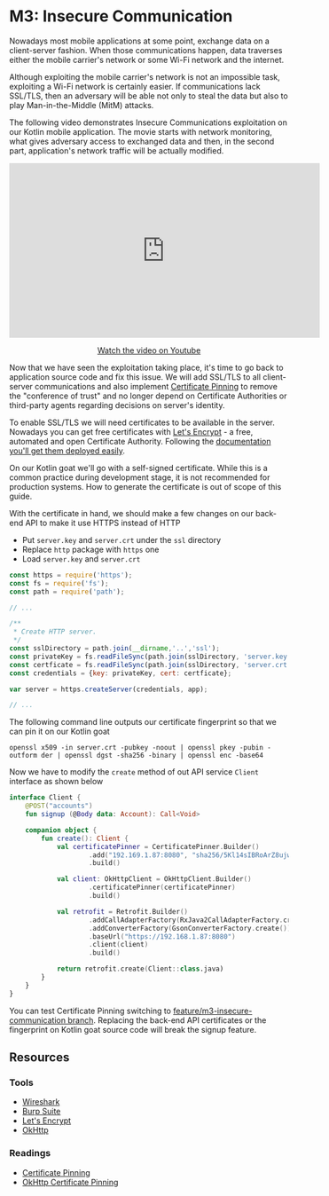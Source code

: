 M3: Insecure Communication
==========================

Nowadays most mobile applications at some point, exchange data on a
client-server fashion. When those communications happen, data traverses either
the mobile carrier's network or some Wi-Fi network and the internet.

Although exploiting the mobile carrier's network is not an impossible task,
exploiting a Wi-Fi network is certainly easier. If communications lack SSL/TLS,
then an adversary will be able not only to steal the data but also to play
Man-in-the-Middle (MitM) attacks.

The following video demonstrates Insecure Communications exploitation on our
Kotlin mobile application. The movie starts with network monitoring, what gives
adversary access to exchanged data and then, in the second part, application's
network traffic will be actually modified.

<center>
    <iframe width="560" height="315" src="https://www.youtube.com/embed/Lkb7B_B9Nyg" frameborder="0" allow="accelerometer; autoplay; encrypted-media; gyroscope; picture-in-picture" allowfullscreen></iframe>
    <p><a href="https://www.youtube.com/watch?v=Lkb7B_B9Nyg">Watch the video on Youtube</a></p>
</center>

Now that we have seen the exploitation taking place, it's time to go back to
application source code and fix this issue. We will add SSL/TLS to all
client-server communications and also implement [Certificate Pinning][3] to
remove the "conference of trust" and no longer depend on Certificate Authorities
or third-party agents regarding decisions on server's identity.

To enable SSL/TLS we will need certificates to be available in the server.
Nowadays you can get free certificates with [Let's Encrypt][4] - a free,
automated and open Certificate Authority. Following the [documentation you'll
get them deployed easily][5].

On our Kotlin goat we'll go with a self-signed certificate. While this is a
common practice during development stage, it is not recommended for production
systems. How to generate the certificate is out of scope of this guide.

With the certificate in hand, we should make a few changes on our back-end API
to make it use HTTPS instead of HTTP

* Put `server.key` and `server.crt` under the `ssl` directory
* Replace `http` package with `https` one
* Load `server.key` and `server.crt`

```javascript
const https = require('https');
const fs = require('fs');
const path = require('path');

// ...

/**
 * Create HTTP server.
 */
const sslDirectory = path.join(__dirname,'..','ssl');
const privateKey = fs.readFileSync(path.join(sslDirectory, 'server.key'), 'utf8');
const certficate = fs.readFileSync(path.join(sslDirectory, 'server.crt'), 'utf8');
const credentials = {key: privateKey, cert: certficate};

var server = https.createServer(credentials, app);

// ...
```

The following command line outputs our certificate fingerprint so that we can
pin it on our Kotlin goat

```
openssl x509 -in server.crt -pubkey -noout | openssl pkey -pubin -outform der | openssl dgst -sha256 -binary | openssl enc -base64
```

Now we have to modify the `create` method of out API service `Client` interface
as shown below

```kotlin
interface Client {
    @POST("accounts")
    fun signup (@Body data: Account): Call<Void>

    companion object {
        fun create(): Client {
            val certificatePinner = CertificatePinner.Builder()
                    .add("192.169.1.87:8080", "sha256/5Kl14sIBRoArZ8ujwNLWoLOI1QmsvE58nmXTO/9GSJw=")
                    .build()

            val client: OkHttpClient = OkHttpClient.Builder()
                    .certificatePinner(certificatePinner)
                    .build()

            val retrofit = Retrofit.Builder()
                    .addCallAdapterFactory(RxJava2CallAdapterFactory.create())
                    .addConverterFactory(GsonConverterFactory.create())
                    .baseUrl("https://192.168.1.87:8080")
                    .client(client)
                    .build()

            return retrofit.create(Client::class.java)
        }
    }
}
```

You can test Certificate Pinning switching to
[feature/m3-insecure-communication branch][8]. Replacing the back-end API
certificates or the fingerprint on Kotlin goat source code will break the signup
feature.

## Resources

### Tools

* [Wireshark][1]
* [Burp Suite][2]
* [Let's Encrypt][4]
* [OkHttp][7]

### Readings

* [Certificate Pinning][3]
* [OkHttp Certificate Pinning][6]

[1]: https://www.wireshark.org/
[2]: https://portswigger.net/
[3]: https://www.owasp.org/index.php/Certificate_and_Public_Key_Pinning
[4]: https://letsencrypt.org/
[5]: https://letsencrypt.org/docs/
[6]: https://github.com/square/okhttp/wiki/HTTPS#certificate-pinning
[7]: https://github.com/square/okhttp
[8]: http://vps372134.ovh.net:3000/paulo/kotlin-goat/src/feature/m3-insecure-communication
